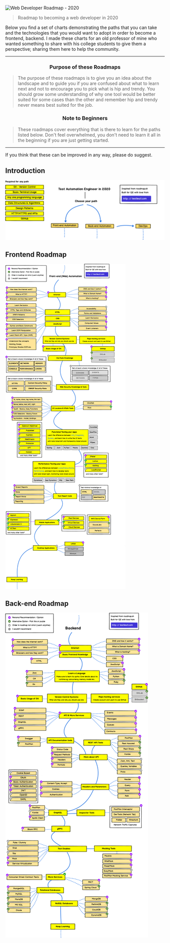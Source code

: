 
![Web Developer Roadmap - 2020](https://i.imgur.com/NNyc9QM.png)

> Roadmap to becoming a web developer in 2020

Below you find a set of charts demonstrating the paths that you can take and the technologies that you would want to adopt in order to become a frontend, backend. I made these charts for an old professor of mine who wanted something to share with his college students to give them a perspective; sharing them here to help the community.

***

<h3 align="center"><strong>Purpose of these Roadmaps</strong></h3>

> The purpose of these roadmaps is to give you an idea about the landscape and to guide you if you are confused about what to learn next and not to encourage you to pick what is hip and trendy. You should grow some understanding of why one tool would be better suited for some cases than the other and remember hip and trendy never means best suited for the job.

<h3 align="center"><strong>Note to Beginners</strong></h3>

> These roadmaps cover everything that is there to learn for the paths listed below. Don't feel overwhelmed, you don't need to learn it all in the beginning if you are just getting started.

***

If you think that these can be improved in any way, please do suggest.

## Introduction

![Web Developer Roadmap Introduction](./img/Intro.png?year-2020-2)

## Frontend Roadmap

![Frontend Roadmap](./img/frontend.png?year-2020-2)

## Back-end Roadmap 

![Back-end Roadmap](./img/backend.png?year-2020-2)
